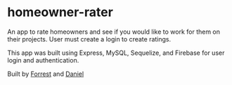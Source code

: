 # homeowner-rater
An app to rate homeowners and see if you would like to work for them on their projects. User must create a login to create ratings. 

This app was built using Express, MySQL, Sequelize, and Firebase for user login and authentication. 

Built by [Forrest](https://github.com/eastman81/) and [Daniel](https://github.com/danielryne)
